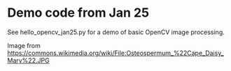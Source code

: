 # Demo code from Jan 25

See hello_opencv_jan25.py for a demo of basic OpenCV image processing.

Image from https://commons.wikimedia.org/wiki/File:Osteospermum_%22Cape_Daisy_Mary%22.JPG
